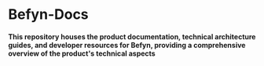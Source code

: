 # Befyn-Docs


#### This repository houses the product documentation, technical architecture guides, and developer resources for Befyn, providing a comprehensive overview of the product's technical aspects
